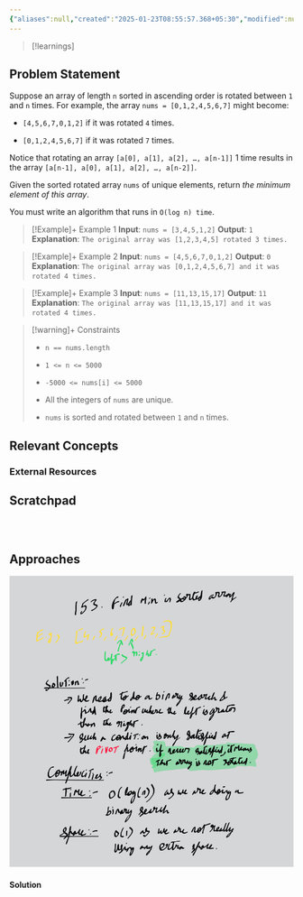 ```yaml
---
{"aliases":null,"created":"2025-01-23T08:55:57.368+05:30","modified":null,"completed":false,"redo":false,"Perfect":false,"publish":true,"Description":"i.e., finding the pivot point of the array.","leetcode-index":153,"link":"https://leetcode.com/problems/find-minimum-in-rotated-sorted-array","difficulty":"Medium","tags":["leetcode/array","leetcode/binary-search","programming/practice"],"date created":"2025-01-17T09:37","date modified":"2025-01-23T08:55","PassFrontmatter":true,"updated":"2025-01-23T08:55:57.368+05:30"}
---
```



> [!learnings]
## Problem Statement

Suppose an array of length `n` sorted in ascending order is rotated between `1` and `n` times. For example, the array `nums = [0,1,2,4,5,6,7]` might become:

	
- `[4,5,6,7,0,1,2]` if it was rotated `4` times.
	
- `[0,1,2,4,5,6,7]` if it was rotated `7` times.

Notice that rotating an array `[a[0], a[1], a[2], …, a[n-1]]` 1 time results in the array `[a[n-1], a[0], a[1], a[2], …, a[n-2]]`.

Given the sorted rotated array `nums` of unique elements, return *the minimum element of this array*.

You must write an algorithm that runs in `O(log n) time`.

 

>[!Example]+ Example 1
>**Input**: `nums = [3,4,5,1,2]`
>**Output**: `1`
>**Explanation**: `The original array was [1,2,3,4,5] rotated 3 times.
>`

>[!Example]+ Example 2
>**Input**: `nums = [4,5,6,7,0,1,2]`
>**Output**: `0`
>**Explanation**: `The original array was [0,1,2,4,5,6,7] and it was rotated 4 times.
>`

>[!Example]+ Example 3
>**Input**: `nums = [11,13,15,17]`
>**Output**: `11`
>**Explanation**: `The original array was [11,13,15,17] and it was rotated 4 times.
>`

>[!warning]+ Constraints
>- `n == nums.length`
>
>- `1 <= n <= 5000`
>
>- `-5000 <= nums[i] <= 5000`
>
>- All the integers of `nums` are unique.
>
>- `nums` is sorted and rotated between `1` and `n` times.

## Relevant Concepts

### External Resources

## Scratchpad
```



```
## Approaches

![Pasted image 20250123084945.png](../../../../02-Areas/DSA/Leetcode/Medium/attachments/Pasted%20image%2020250123084945.png)

#### Solution
```Java

```
